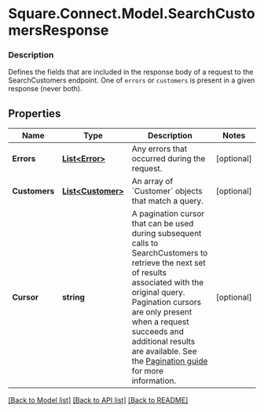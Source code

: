 # Square.Connect.Model.SearchCustomersResponse

### Description

Defines the fields that are included in the response body of a request to the SearchCustomers endpoint.  One of `errors` or `customers` is present in a given response (never both).

## Properties

Name | Type | Description | Notes
------------ | ------------- | ------------- | -------------
**Errors** | [**List&lt;Error&gt;**](Error.md) | Any errors that occurred during the request. | [optional] 
**Customers** | [**List&lt;Customer&gt;**](Customer.md) | An array of &#x60;Customer&#x60; objects that match a query. | [optional] 
**Cursor** | **string** | A pagination cursor that can be used during subsequent calls to SearchCustomers to retrieve the next set of results associated with the original query. Pagination cursors are only present when a request succeeds and additional results are available.  See the [Pagination guide](https://developer.squareup.com/docs/working-with-apis/pagination) for more information. | [optional] 



[[Back to Model list]](../README.md#documentation-for-models) [[Back to API list]](../README.md#documentation-for-api-endpoints) [[Back to README]](../README.md)

